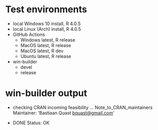 # Test environments
- local Windows 10 install, R 4.0.5
- local Linux (Arch) install, R 4.0.5
- GitHub Actions
   - Windows latest, R release
   - MacOS latest, R release
   - MacOS latest, R dev
   - Ubuntu latest, R release
- win-builder
   - devel
   - release

# win-builder output
* checking CRAN incoming feasibility ... Note_to_CRAN_maintainers
Maintainer: 'Bastiaan Quast <bquast@gmail.com>'

* DONE
Status: OK
